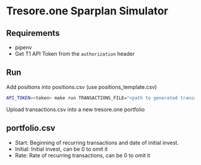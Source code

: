 # Tresore.one Sparplan Simulator

## Requirements

- pipenv
- Get T1 API Token from the `authorization` header

## Run

Add positions into positions.csv (use positions_template.csv)

```sh
API_TOKEN=<token> make run TRANSACTIONS_FILE="<path to generated transactions.csv>" POSITIONS_FILE="<path to input portfolio.csv>" INITIAL_INVEST=<invest in euro> MONTHLY_INVEST=<invest in euro>
```

Upload transactions.csv into a new tresore.one portfolio

## portfolio.csv

- Start: Beginning of recurring transactions and date of initial invest.
- Initial: Initial invest, can be 0 to omit it
- Rate: Rate of recurring transactions, can be 0 to omit it
